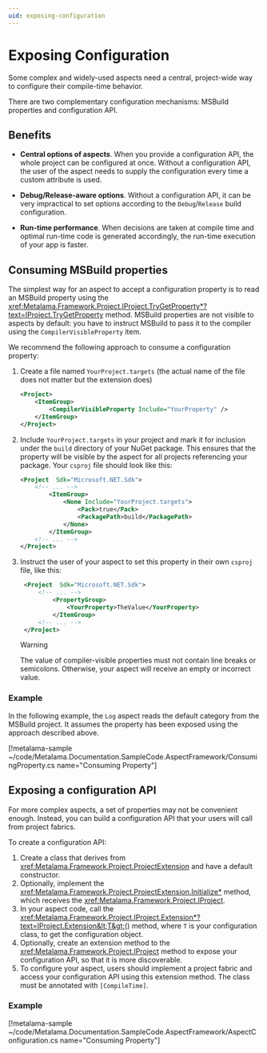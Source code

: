 ```yaml
---
uid: exposing-configuration
---
```


# Exposing Configuration

Some complex and widely-used aspects need a central, project-wide way to configure their compile-time behavior.

There are two complementary configuration mechanisms: MSBuild properties and configuration API.

## Benefits

* **Central options of aspects**. When you provide a configuration API, the whole project can be configured at once. Without a configuration API, the user of the aspect needs to supply the configuration every time a custom attribute is used.

* **Debug/Release-aware options**. Without a configuration API, it can be very impractical to set options according to the `Debug`/`Release` build configuration.

* **Run-time performance**. When decisions are taken at compile time and optimal run-time code is generated accordingly, the run-time execution of your app is faster.


## Consuming MSBuild properties

The simplest way for an aspect to accept a configuration property is to read an MSBuild property using the <xref:Metalama.Framework.Project.IProject.TryGetProperty*?text=IProject.TryGetProperty> method. MSBuild properties are not visible to aspects by default: you have to instruct MSBuild to pass it to the compiler using the `CompilerVisibleProperty` item.

We recommend the following approach to consume a configuration property:

1. Create a file named `YourProject.targets` (the actual name of the file does not matter but the extension does) 
 
    ```xml
    <Project>
        <ItemGroup>
            <CompilerVisibleProperty Include="YourProperty" />
        </ItemGroup>
    </Project>
    ```


2. Include `YourProject.targets` in your project and mark it for inclusion under the `build` directory of your NuGet package. This ensures that the property will be visible by the aspect for all projects referencing your package. Your `csproj` file should look like this:

    ```xml
    <Project  Sdk="Microsoft.NET.Sdk">
        <!-- ... -->
            <ItemGroup>
                <None Include="YourProject.targets">
                    <Pack>true</Pack>
                    <PackagePath>build</PackagePath>
                </None>    
            </ItemGroup>
        <!-- ... -->    
    </Project>
    ```

3. Instruct the user of your aspect to set this property in their own `csproj` file, like this:
 
   ```xml
    <Project  Sdk="Microsoft.NET.Sdk">
        <!-- ... -->
            <PropertyGroup>
                <YourProperty>TheValue</YourProperty>    
            </ItemGroup>
        <!-- ... -->    
    </Project>
    ```

    > [!WARNING]
    > The value of compiler-visible properties must not contain line breaks or semicolons. Otherwise, your aspect will receive an empty or incorrect value. 


### Example

In the following example, the `Log` aspect reads the default category from the MSBuild project. It assumes the property has been exposed using the approach described above.

[!metalama-sample ~/code/Metalama.Documentation.SampleCode.AspectFramework/ConsumingProperty.cs name="Consuming Property"]


## Exposing a configuration API

For more complex aspects, a set of properties may not be convenient enough. Instead, you can build a configuration API that your users will call from project fabrics.

To create a configuration API:

1. Create a class that derives from <xref:Metalama.Framework.Project.ProjectExtension> and have a default constructor. 
2. Optionally, implement the <xref:Metalama.Framework.Project.ProjectExtension.Initialize*> method, which receives the <xref:Metalama.Framework.Project.IProject>. 
3. In your aspect code, call the <xref:Metalama.Framework.Project.IProject.Extension*?text=IProject.Extension&lt;T&gt;()> method, where `T` is your configuration class, to get the configuration object.
4. Optionally, create an extension method to the <xref:Metalama.Framework.Project.IProject> method to expose your configuration API, so that it is more discoverable.
5. To configure your aspect, users should implement a project fabric and access your configuration API using this extension method. The class must be annotated with `[CompileTime]`.

### Example

[!metalama-sample ~/code/Metalama.Documentation.SampleCode.AspectFramework/AspectConfiguration.cs name="Consuming Property"]
